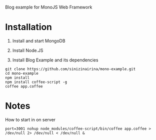 Blog example for MonoJS Web Framework

# Installation

1. Install and start MongoDB

2. Install Node.JS

3. Install Blog Example and its dependencies

```
git clone https://github.com/sinizinairina/mono-example.git
cd mono-example
npm install
npm install coffee-script -g
coffee app.coffee
```

# Notes

How to start in on server

`port=3001 nohup node_modules/coffee-script/bin/coffee app.coffee > /dev/null 2> /dev/null < /dev/null &`